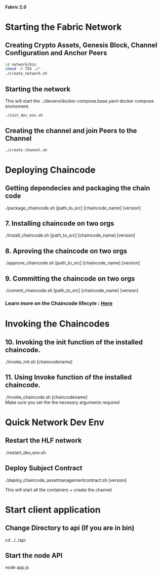 #### Fabric 2.0

Starting the Fabric Network
===========================

Creating Crypto Assets, Genesis Block, Channel Configuration and Anchor Peers
-----------------------------------------------------------------------------
```sh
cd network/bin
chmod -R 755 ./*
./create_network.sh 
```

Starting the network
--------------------
This will start the ../devenv/docker-compose.base.yaml docker compose enviroment. 
```sh
./init_dev_env.sh      
```

Creating the channel and join Peers to the Channel
--------------------------------------------------
```sh
./create_channel.sh 
```

Deploying Chaincode
===========================

## Getting dependecies and packaging the chain code 
./package_chaincode.sh [path_to_src] [chaincode_name] [version]

## 7. Installing chaincode on two orgs
./install_chaincode.sh [path_to_src] [chaincode_name] [version]

## 8. Aproving the chaincode on two orgs
./approve_chaincode.sh [path_to_src] [chaincode_name] [version]

## 9. Committing the chaincode on two orgs
./commit_chaincode.sh [path_to_src] [chaincode_name] [version]

### Learn more on the Chaincode lifecyle : <a href="https://hyperledger-fabric.readthedocs.io/en/release-2.0/chaincode_lifecycle.html#fabric-chaincode-lifecycle"> Here </a>

# Invoking the Chaincodes 

## 10. Invoking the init function of the installed chaincode. 
./invoke_init.sh [chaincodename]


## 11. Using Invoke function of the installed chaincode. 
./invoke_chaincode.sh [chaincodename] <br>
Make sure you set the the necesory arguments required



# Quick Network Dev Env

## Restart the HLF network
./restart_dev_env.sh <br>

## Deploy Subject Contract
./deploy_chaincode_assetmanagementcontract.sh [version]

This will start all the containers + create the channel



# Start client application

## Change Directory to api (If you are in bin)
cd ../../api

## Start the node API
node app.js


